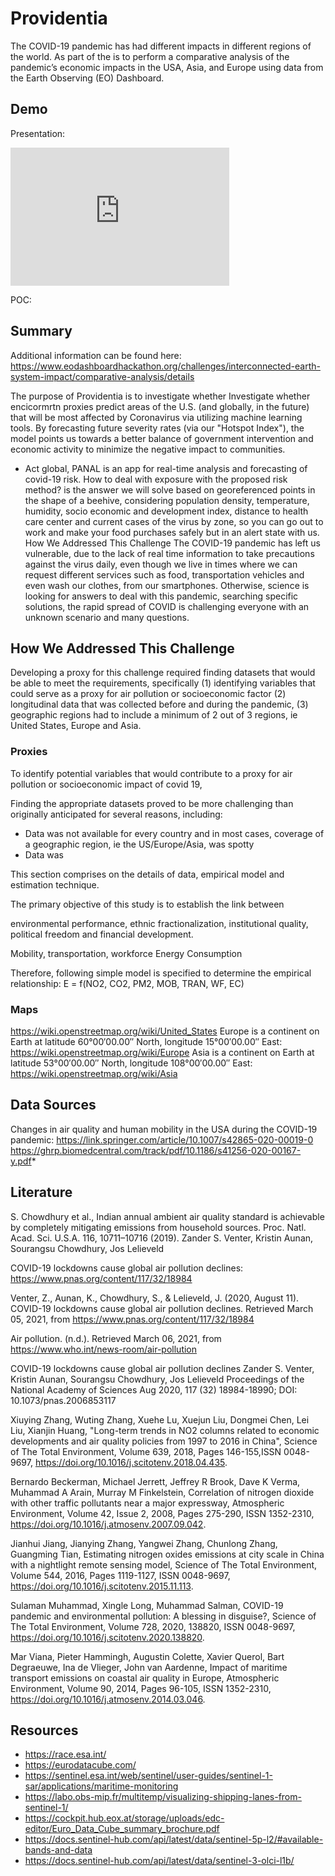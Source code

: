 # Providentia

The COVID-19 pandemic has had different impacts in different regions of the world. As part of the is to perform a comparative analysis of the pandemic’s economic impacts in the USA, Asia, and Europe using data from the Earth Observing (EO) Dashboard.


## Demo
Presentation: 
<iframe src="https://yuad-my.sharepoint.com/personal/jennifer_shin_yu_edu/_layouts/15/Doc.aspx?sourcedoc={ffb1f5b1-f5b2-4926-9999-fe2610f03082}&amp;action=embedview&amp;wdAr=1.7777777777777777" width="350px" height="221px" frameborder="0">This is an embedded <a target="_blank" href="https://office.com">Microsoft Office</a> presentation, powered by <a target="_blank" href="https://office.com/webapps">Office</a>.</iframe>

POC: 



## Summary
Additional information can be found here: https://www.eodashboardhackathon.org/challenges/interconnected-earth-system-impact/comparative-analysis/details

The purpose of Providentia is to investigate whether 
Investigate whether encicormrtn  proxies 
predict areas of the U.S. (and globally, in the future) that will be most affected by Coronavirus via utilizing machine learning tools. By forecasting future severity rates (via our "Hotspot Index"), the model points us towards a better balance of government intervention and economic activity to minimize the negative impact to communities.

 - Act global, PANAL is an app for real-time analysis and forecasting of covid-19 risk. How to deal with exposure with the proposed risk method? is the answer we will solve based on georeferenced points in the shape of a beehive, considering population density, temperature, humidity, socio economic and development index, distance to health care center and current cases of the virus by zone, so you can go out to work and make your food purchases safely but in an alert state with us.
How We Addressed This Challenge
The COVID-19 pandemic has left us vulnerable, due to the lack of real time information to take precautions against the virus daily, even though we live in times where we can request different services such as food, transportation vehicles and even wash our clothes, from our smartphones. Otherwise, science is looking for answers to deal with this pandemic, searching specific solutions, the rapid spread of COVID is challenging everyone with an unknown scenario and many questions.




## How We Addressed This Challenge
Developing a proxy for this challenge required finding datasets that would be able to meet the requirements, specifically (1) identifying variables that could serve as a proxy for air pollution or socioeconomic factor (2) longitudinal data that was collected before and during the pandemic, (3) geographic regions had to include a minimum of 2 out of 3 regions, ie United States, Europe and Asia.


### Proxies
To identify potential variables that would contribute to a proxy for air pollution or socioeconomic impact of covid 19, 

Finding the appropriate datasets proved to be more challenging than originally anticipated for several reasons, including:
- Data was not available for every country and in most cases, coverage of a geographic region, ie the US/Europe/Asia, was spotty 
- Data was  

This section comprises on the details of data, empirical model and estimation technique. 

The primary objective of this study is to establish the link between 

environmental performance, 
ethnic fractionalization, 
institutional quality, 
political freedom and financial development. 


Mobility, transportation,
workforce 
Energy Consumption 

Therefore, following simple model is specified to determine the empirical relationship: 
E = f(NO2, CO2, PM2, MOB, TRAN, WF, EC)

### Maps
https://wiki.openstreetmap.org/wiki/United_States
Europe is a continent on Earth at latitude 60°00′00.00″ North, longitude 15°00′00.00″ East: https://wiki.openstreetmap.org/wiki/Europe
Asia is a continent on Earth at latitude 53°00′00.00″ North, longitude 108°00′00.00″ East: https://wiki.openstreetmap.org/wiki/Asia

## Data Sources

Changes in air quality and human mobility in the USA during the COVID-19 pandemic: https://link.springer.com/article/10.1007/s42865-020-00019-0
https://ghrp.biomedcentral.com/track/pdf/10.1186/s41256-020-00167-y.pdf*




## Literature
S. Chowdhury et al., Indian annual ambient air quality standard is achievable by completely mitigating emissions from household sources. Proc. Natl. Acad. Sci. U.S.A. 116, 10711–10716 (2019).
Zander S. Venter, Kristin Aunan, Sourangsu Chowdhury, Jos Lelieveld

COVID-19 lockdowns cause global air pollution declines: https://www.pnas.org/content/117/32/18984

Venter, Z., Aunan, K., Chowdhury, S., & Lelieveld, J. (2020, August 11). COVID-19 lockdowns cause global air pollution declines. Retrieved March 05, 2021, from https://www.pnas.org/content/117/32/18984

Air pollution. (n.d.). Retrieved March 06, 2021, from https://www.who.int/news-room/air-pollution

COVID-19 lockdowns cause global air pollution declines Zander S. Venter, Kristin Aunan, Sourangsu Chowdhury, Jos Lelieveld Proceedings of the National Academy of Sciences Aug 2020, 117 (32) 18984-18990; DOI: 10.1073/pnas.2006853117

Xiuying Zhang, Wuting Zhang, Xuehe Lu, Xuejun Liu, Dongmei Chen, Lei Liu, Xianjin Huang, "Long-term trends in NO2 columns related to economic developments and air quality policies from 1997 to 2016 in China", Science of The Total Environment, Volume 639, 2018, Pages 146-155,ISSN 0048-9697, https://doi.org/10.1016/j.scitotenv.2018.04.435.

Bernardo Beckerman, Michael Jerrett, Jeffrey R Brook, Dave K Verma, Muhammad A Arain, Murray M Finkelstein, Correlation of nitrogen dioxide with other traffic pollutants near a major expressway, Atmospheric Environment, Volume 42, Issue 2, 2008, Pages 275-290, ISSN 1352-2310, https://doi.org/10.1016/j.atmosenv.2007.09.042.

Jianhui Jiang, Jianying Zhang, Yangwei Zhang, Chunlong Zhang, Guangming Tian, Estimating nitrogen oxides emissions at city scale in China with a nightlight remote sensing model, Science of The Total Environment, Volume 544, 2016, Pages 1119-1127, ISSN 0048-9697, https://doi.org/10.1016/j.scitotenv.2015.11.113.

Sulaman Muhammad, Xingle Long, Muhammad Salman, COVID-19 pandemic and environmental pollution: A blessing in disguise?, Science of The Total Environment, Volume 728, 2020, 138820, ISSN 0048-9697, https://doi.org/10.1016/j.scitotenv.2020.138820.

Mar Viana, Pieter Hammingh, Augustin Colette, Xavier Querol, Bart Degraeuwe, Ina de Vlieger, John van Aardenne, Impact of maritime transport emissions on coastal air quality in Europe, Atmospheric Environment, Volume 90, 2014, Pages 96-105, ISSN 1352-2310, https://doi.org/10.1016/j.atmosenv.2014.03.046.



## Resources
* https://race.esa.int/
* https://eurodatacube.com/
* https://sentinel.esa.int/web/sentinel/user-guides/sentinel-1-sar/applications/maritime-monitoring
* https://labo.obs-mip.fr/multitemp/visualizing-shipping-lanes-from-sentinel-1/
* https://cockpit.hub.eox.at/storage/uploads/edc-editor/Euro_Data_Cube_summary_brochure.pdf
* https://docs.sentinel-hub.com/api/latest/data/sentinel-5p-l2/#available-bands-and-data
* https://docs.sentinel-hub.com/api/latest/data/sentinel-3-olci-l1b/


